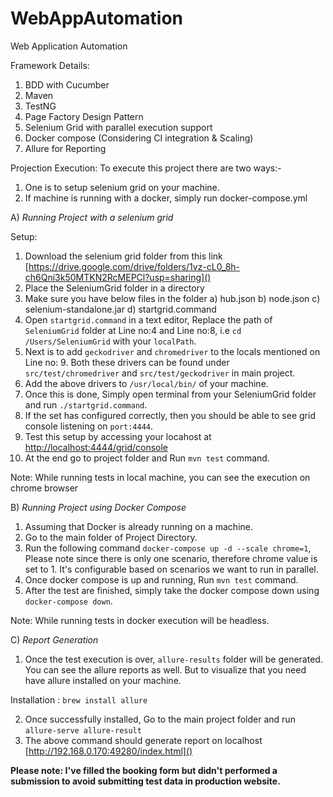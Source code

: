 # WebAppAutomation
Web Application Automation

Framework Details:
1) BDD with Cucumber
2) Maven
3) TestNG
4) Page Factory Design Pattern
5) Selenium Grid with parallel execution support
6) Docker compose (Considering CI integration & Scaling)
7) Allure for Reporting


Projection Execution:
To execute this project there are two ways:- 
1) One is to setup selenium grid on your machine.
2) If machine is running with a docker, simply run docker-compose.yml

A) *Running Project with a selenium grid*

Setup:
1) Download the selenium grid folder from this link [https://drive.google.com/drive/folders/1vz-cL0_8h-ch6Qni3k50MTKN2RcMEPCl?usp=sharing]()
2) Place the SeleniumGrid folder in a directory
3) Make sure you have below files in the folder
    a) hub.json
    b) node.json
    c) selenium-standalone.jar
    d) startgrid.command    
4) Open `startgrid.command` in a text editor, Replace the path of `SeleniumGrid` folder at Line no:4 and Line no:8, i.e `cd /Users/SeleniumGrid` with your `localPath`.
5) Next is to add `geckodriver` and `chromedriver` to the locals mentioned on Line no: 9. Both these drivers can be found under `src/test/chromedriver` and `src/test/geckodriver` in main project.
6) Add the above drivers to `/usr/local/bin/` of your machine.
7) Once this is done, Simply open terminal from your SeleniumGrid folder and run `./startgrid.command`. 
8) If the set has configured correctly, then you should be able to see grid console listening on `port:4444`.
9) Test this setup by accessing your locahost at [http://localhost:4444/grid/console]()
10) At the end go to project folder and Run `mvn test` command.

Note: While running tests in local machine, you can see the execution on chrome browser


B) *Running Project using Docker Compose*
1) Assuming that Docker is already running on a machine.
2) Go to the main folder of Project Directory.
3) Run the following command `docker-compose up -d --scale chrome=1`, Please note since there is only one scenario, therefore chrome value is set to 1. It's configurable based on scenarios we want to run in parallel.
4) Once docker compose is up and running, Run `mvn test` command.
5) After the test are finished, simply take the docker compose down using `docker-compose down`.

Note: While running tests in docker execution will be headless.

C) *Report Generation*
1) Once the test execution is over, `allure-results` folder will be generated. You can see the allure reports as well. But to visualize that you need have allure installed on your machine.

Installation : `brew install allure`

2) Once successfully installed, Go to the main project folder and run `allure-serve allure-result`
3) The above command should generate report on localhost [http://192.168.0.170:49280/index.html]()

**Please note: I've filled the booking form but didn't performed a submission to avoid submitting test data in production website.**